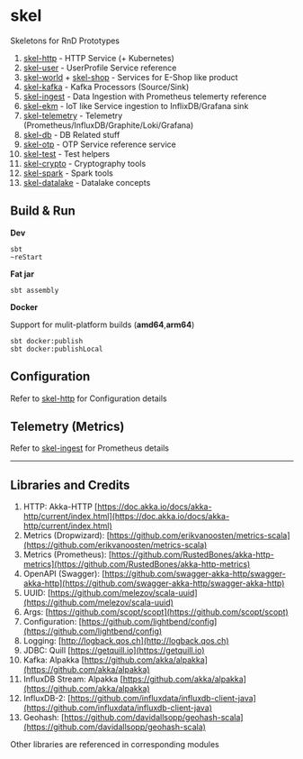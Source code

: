 # skel

Skeletons for RnD Prototypes

1. [skel-http](skel-http) - HTTP Service (+ Kubernetes)
2. [skel-user](skel-user) - UserProfile Service reference
3. [skel-world](skel-world) + [skel-shop](skel-shop) - Services for E-Shop like product
4. [skel-kafka](skel-kafka) - Kafka Processors (Source/Sink)
5. [skel-ingest](skel-ingest) - Data Ingestion with Prometheus telemerty reference
6. [skel-ekm](skel-ekm) - IoT like Service ingestion to InflixDB/Grafana sink
7. [skel-telemetry](skel-telemetry) - Telemetry (Prometheus/InfluxDB/Graphite/Loki/Grafana)
8. [skel-db](skel-db) - DB Related stuff
9. [skel-otp](skel-otp) - OTP Service reference service 
10. [skel-test](skel-test) - Test helpers
11. [skel-crypto](skel-crypto) - Cryptography tools
12. [skel-spark](skel-spark) - Spark tools
13. [skel-datalake](skel-datalake) - Datalake concepts

## Build & Run

__Dev__
```
sbt
~reStart
```

__Fat jar__
```
sbt assembly
```

__Docker__

Support for mulit-platform builds (__amd64__,__arm64__)
```
sbt docker:publish
sbt docker:publishLocal
```

## Configuration

Refer to [skel-http](skel-http) for Configuration details

## Telemetry (Metrics)

Refer to [skel-ingest](skel-ingest) for Prometheus details

----

## Libraries and Credits

1. HTTP: Akka-HTTP [https://doc.akka.io/docs/akka-http/current/index.html](https://doc.akka.io/docs/akka-http/current/index.html)
2. Metrics (Dropwizard): [https://github.com/erikvanoosten/metrics-scala](https://github.com/erikvanoosten/metrics-scala)
3. Metrics (Prometheus): [https://github.com/RustedBones/akka-http-metrics](https://github.com/RustedBones/akka-http-metrics)
4. OpenAPI (Swagger): [https://github.com/swagger-akka-http/swagger-akka-http](https://github.com/swagger-akka-http/swagger-akka-http)
5. UUID: [https://github.com/melezov/scala-uuid](https://github.com/melezov/scala-uuid)
6. Args: [https://github.com/scopt/scopt](https://github.com/scopt/scopt)
7. Configuration: [https://github.com/lightbend/config](https://github.com/lightbend/config)
8. Logging: [http://logback.qos.ch](http://logback.qos.ch)
9. JDBC: Quill [https://getquill.io](https://getquill.io)
10. Kafka: Alpakka [https://github.com/akka/alpakka](https://github.com/akka/alpakka)
11. InfluxDB Stream: Alpakka [https://github.com/akka/alpakka](https://github.com/akka/alpakka)
12. InfluxDB-2: [https://github.com/influxdata/influxdb-client-java](https://github.com/influxdata/influxdb-client-java)
13. Geohash: [https://github.com/davidallsopp/geohash-scala](https://github.com/davidallsopp/geohash-scala)


Other libraries are referenced in corresponding modules
